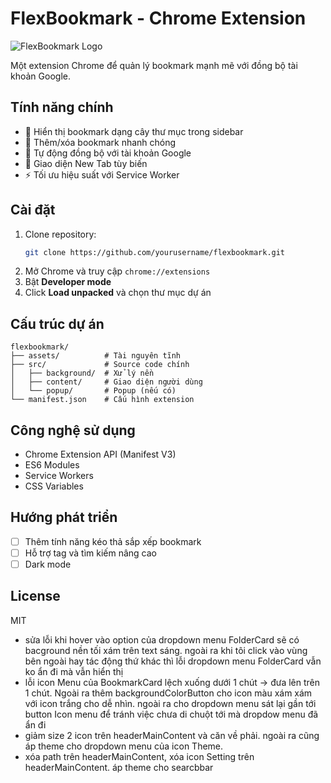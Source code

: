 # FlexBookmark - Chrome Extension

![FlexBookmark Logo](assets/icons/icon128.png)

Một extension Chrome để quản lý bookmark mạnh mẽ với đồng bộ tài khoản Google.

## Tính năng chính

- 📁 Hiển thị bookmark dạng cây thư mục trong sidebar
- 🚀 Thêm/xóa bookmark nhanh chóng
- 🔄 Tự động đồng bộ với tài khoản Google
- 🎨 Giao diện New Tab tùy biến
- ⚡ Tối ưu hiệu suất với Service Worker

## Cài đặt

1. Clone repository:
   ```bash
   git clone https://github.com/yourusername/flexbookmark.git
   ```
2. Mở Chrome và truy cập `chrome://extensions`
3. Bật **Developer mode**
4. Click **Load unpacked** và chọn thư mục dự án

## Cấu trúc dự án

```
flexbookmark/
├── assets/          # Tài nguyên tĩnh
├── src/             # Source code chính
│   ├── background/  # Xử lý nền
│   ├── content/     # Giao diện người dùng
│   └── popup/       # Popup (nếu có)
└── manifest.json    # Cấu hình extension
```

## Công nghệ sử dụng

- Chrome Extension API (Manifest V3)
- ES6 Modules
- Service Workers
- CSS Variables

## Hướng phát triển

- [ ] Thêm tính năng kéo thả sắp xếp bookmark
- [ ] Hỗ trợ tag và tìm kiếm nâng cao
- [ ] Dark mode

## License

MIT

- sửa lỗi khi hover vào option của dropdown menu FolderCard sẽ có bacground nền tối xám trên text sáng. ngoài ra khi tôi click vào vùng bên ngoài hay tác động thứ khác thì lỗi dropdown menu FolderCard vẫn ko ẩn đi mà vẫn hiển thị
- lỗi icon Menu của BookmarkCard lệch xuống dưới 1 chút -> đưa lên trên 1 chút. Ngoài ra thêm backgroundColorButton cho icon màu xám xám với icon trắng cho dễ nhìn. ngoài ra cho dropdown menu sát lại gần tới button Icon menu để tránh việc chưa di chuột tới mà dropdow menu đã ẩn đi
- giảm size 2 icon trên headerMainContent và căn về phải. ngoài ra cũng áp theme cho dropdown menu của icon Theme.
- xóa path trên headerMainContent, xóa icon Setting trên headerMainContent. áp theme cho searcbbar
